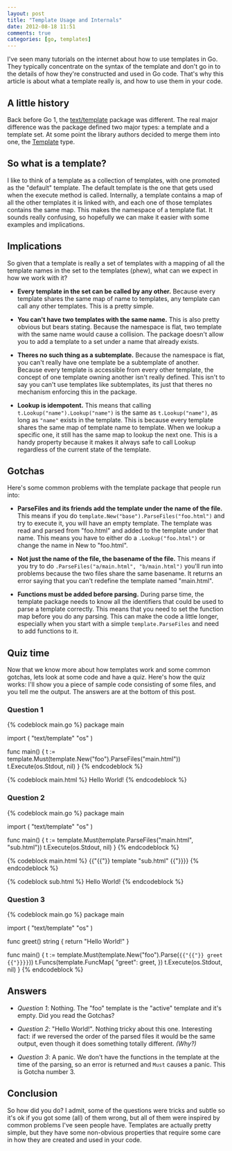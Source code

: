 ```yaml
---
layout: post
title: "Template Usage and Internals"
date: 2012-08-18 11:51
comments: true
categories: [go, templates]
---
```


I've seen many tutorials on the internet about how to use templates in Go. They
typically concentrate on the syntax of the template and don't go in to the details
of how they're constructed and used in Go code. That's why this article is about
what a template really is, and how to use them in your code.

<!-- more -->

## A little history

Back before Go 1, the [text/template][text/template] package was different. 
The real major difference was the package defined two major types: a template
and a template set. At some point the library authors decided to merge them into
one, the [Template][text/template.Template] type.

## So what is a template?

I like to think of a template as a collection of templates, with one promoted
as the "default" template. The default template is the one that gets used when 
the execute method is called. Internally, a template contains a map of all the
other templates it is linked with, and each one of those templates contains
the same map. This makes the namespace of a template flat. It sounds really
confusing, so hopefully we can make it easier with some examples and implications.

## Implications

So given that a template is really a set of templates with a mapping of all the
template names in the set to the templates (phew), what can we expect in how
we work with it?

- __Every template in the set can be called by any other.__ Because every template
shares the same map of name to templates, any template can call any other templates.
This is a pretty simple.

- __You can't have two templates with the same name.__ This is also pretty obvious
but bears stating. Because the namespace is flat, two template with the same name
would cause a collision. The package doesn't allow you to add a template to a set
under a name that already exists.

- __Theres no such thing as a subtemplate.__ Because the namespace is flat, you can't
really have one template be a subtemplate of another. Because every template is accessible
from every other template, the concept of one template owning another isn't really
defined. This isn't to say you can't use templates like subtemplates, its just that
theres no mechanism enforcing this in the package.

- __Lookup is idempotent.__ This means that calling `t.Lookup("name").Lookup("name")`
is the same as `t.Lookup("name")`, as long as `"name"` exists in the template. This
is because every template shares the same map of template name to template. When we
lookup a specific one, it still has the same map to lookup the next one. This is
a handy property because it makes it always safe to call Lookup regardless of the
current state of the template.

## Gotchas

Here's some common problems with the template package that people run into:

- __ParseFiles and its friends add the template under the name of the file.__ This means
if you do `template.New("base").ParseFiles("foo.html")` and try to execute it, you will
have an empty template. The template was read and parsed from "foo.html" and added to the
template under that name. This means you have to either do a `.Lookup("foo.html")` or
change the name in New to "foo.html".

- __Not just the name of the file, the basename of the file.__ This means if you
try to do `.ParseFiles("a/main.html", "b/main.html")` you'll run into problems 
because the two files share the same basename. It returns an error saying that
you can't redefine the template named "main.html".

- __Functions must be added before parsing.__ During parse time, the template package
needs to know all the identifiers that could be used to parse a template correctly. 
This means that you need to set the function map before you do any parsing.
This can make the code a little longer, especially when you start with
a simple `template.ParseFiles` and need to add functions to it.

## Quiz time

Now that we know more about how templates work and some common gotchas, lets look
at some code and have a quiz. Here's how the quiz works: I'll show you a piece
of sample code consisting of some files, and you tell me the output.
The answers are at the bottom of this post.

### Question 1

{% codeblock main.go %}
package main

import (
	"text/template"
	"os"
)

func main() {
	t := template.Must(template.New("foo").ParseFiles("main.html"))
	t.Execute(os.Stdout, nil)
}
{% endcodeblock %}

{% codeblock main.html %}
Hello World!
{% endcodeblock %}

### Question 2

{% codeblock main.go %}
package main

import (
	"text/template"
	"os"
)

func main() {
	t := template.Must(template.ParseFiles("main.html", "sub.html"))
	t.Execute(os.Stdout, nil)
}
{% endcodeblock %}

{% codeblock main.html %}
{{"{{"}} template "sub.html" {{"}}}}
{% endcodeblock %}

{% codeblock sub.html %}
Hello World!
{% endcodeblock %}

### Question 3

{% codeblock main.go %}
package main

import (
	"text/template"
	"os"
)

func greet() string {
	return "Hello World!"
}

func main() {
	t := template.Must(template.New("foo").Parse(`{{"{{"}} greet {{"}}}}`))
	t.Funcs(template.FuncMap{
		"greet": greet,
	})
	t.Execute(os.Stdout, nil)
}
{% endcodeblock %}

## Answers

- _Question 1_: Nothing. The "foo" template is the "active" template and it's
empty. Did you read the Gotchas?

- _Question 2_: "Hello World!". Nothing tricky about this one. Interesting fact:
if we reversed the order of the parsed files it would be the same output, even though
it does something totally different. _(Why?)_

- _Question 3_: A panic. We don't have the functions in the template at the time of
the parsing, so an error is returned and `Must` causes a panic. This is Gotcha number 3.

## Conclusion

So how did you do? I admit, some of the questions were tricks and subtle so it's
ok if you got some (all) of them wrong, but all of them were inspired by common
problems I've seen people have. Templates are actually pretty simple, but they
have some non-obvious properties that require some care in how they are created
and used in your code.

[text/template]: http://golang.org/pkg/text/template
[text/template.Template]: http://golang.org/pkg/text/template/#Template